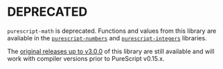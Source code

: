 # DEPRECATED

`purescript-math` is deprecated. Functions and values from this library are avaliable in the [`purescript-numbers`](https://github.com/purescript/purescript-numbers) and [`purescript-integers`](https://github.com/purescript/purescript-integers) libraries.

The [original releases up to v3.0.0](https://github.com/purescript-deprecated/purescript-math/releases) of this library are still available and will work with compiler versions prior to PureScript v0.15.x.
